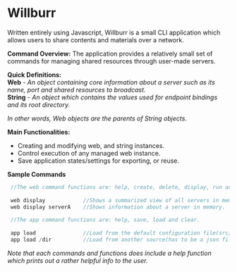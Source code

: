 # Willburr
Written entirely using Javascript, Willburr is a small CLI application which allows users to share contents and materials over a network.

**Command Overview:**
The application provides a relatively small set of commands for managing shared resources through user-made servers.

**Quick Definitions:**<br/>
**Web**    - *An object containing core information about a server such as its name, port and shared resources to broadcast.*<br/>
**String** - *An object which contains the values used for endpoint bindings and its root directory.*<br/>

*In other words, Web objects are the parents of String objects.*


**Main Functionalities:**
* Creating and modifying web, and string instances.
* Control execution of any managed web instance.
* Save application states/settings for exporting, or reuse.

**Sample Commands**

```javascript
 //The web command functions are: help, create, delete, display, run and stop.
 
 web display            //Shows a summarized view of all servers in memory.
 web display serverA    //Shows information about a server in memory.
 
 //The app command functions are: help, save, load and clear.
 
 app load               //Load from the default configuration file(src/config/state.json)
 app load /dir          //Load from another source(has to be a json file).
```
*Note that each commands and functions does include a help function which prints out a rather helpful info to the user.*
